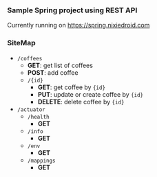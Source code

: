 ### Sample Spring project using REST API

Currently running on https://spring.nixiedroid.com

### SiteMap 
- `/coffees`
    - **GET**: get list of coffees
    - **POST**: add coffee
    - `/{id}`
        - **GET**: get coffee by `{id}`
        - **PUT**: update or create coffee by `{id}`
        - **DELETE**: delete coffee by `{id}`
- `/actuator`
    - `/health`
        - **GET**
    - `/info`
      - **GET**
    - `/env`
      - **GET**
    - `/mappings`
        - **GET**